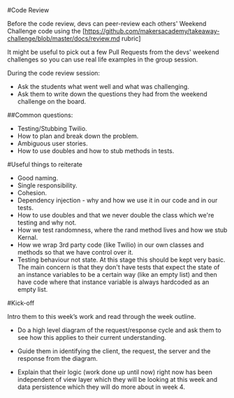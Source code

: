 #Code Review

Before the code review, devs can peer-review each others' Weekend Challenge code using the [https://github.com/makersacademy/takeaway-challenge/blob/master/docs/review.md rubric]

It might be useful to pick out a few Pull Requests from the devs' weekend challenges so you can use real life examples in the group session.

During the code review session:

- Ask the students what went well and what was challenging.
- Ask them to write down the questions they had from the weekend challenge on the board.


##Common questions:

- Testing/Stubbing Twilio.
- How to plan and break down the problem.
- Ambiguous user stories.
- How to use doubles and how to stub methods in tests.

#Useful things to reiterate

- Good naming.
- Single responsibility.
- Cohesion.
- Dependency injection - why and how we use it in our code and in our tests.
- How to use doubles and that we never double the class which we're testing and why not.
- How we test randomness, where the rand method lives and how we stub Kernal.
- How we wrap 3rd party code (like Twilio) in our own classes and methods so that we    have control over it.
- Testing behaviour not state. At this stage this should be kept very basic. The main concern is that they don't have tests that expect the state of an instance variables to be a certain way (like an empty list) and then have code where that instance variable is always hardcoded as an empty list.


#Kick-off

Intro them to this week’s work and read through the week outline.

- Do a high level diagram of the request/response cycle and ask them to see how this applies to their current understanding.

- Guide them in identifying the client, the request, the server and the response from the diagram.

- Explain that their logic (work done up until now) right now has been independent of view layer which they will be looking at this week and data persistence which they will do more about in week 4.
